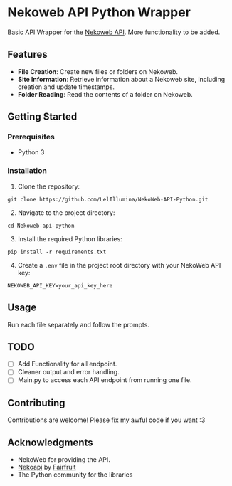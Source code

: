 # Nekoweb API Python Wrapper

Basic API Wrapper for the [Nekoweb API](https://nekoweb.org/api). More functionality to be added.

## Features

- **File Creation**: Create new files or folders on Nekoweb.
- **Site Information**: Retrieve information about a Nekoweb site, including creation and update timestamps.
- **Folder Reading**: Read the contents of a folder on Nekoweb.

## Getting Started

### Prerequisites

- Python 3

### Installation

1. Clone the repository:
```shell
git clone https://github.com/LelIllumina/NekoWeb-API-Python.git
```

2. Navigate to the project directory:
```shell
cd Nekoweb-api-python
```

3. Install the required Python libraries:
```shell
pip install -r requirements.txt
```

4. Create a `.env` file in the project root directory with your NekoWeb API key:
```env filename=".env"
NEKOWEB_API_KEY=your_api_key_here
```
## Usage

Run each file separately and follow the prompts.

## TODO

- [ ] Add Functionality for all endpoint.
- [ ] Cleaner output and error handling.
- [ ] Main.py to access each API endpoint from running one file.

## Contributing

Contributions are welcome! Please fix my awful code if you want :3

## Acknowledgments

- NekoWeb for providing the API.
- [Nekoapi](https://nekoapi.nekoweb.org/) by [Fairfruit](https://fairfruit.nekoweb.org/)
- The Python community for the libraries